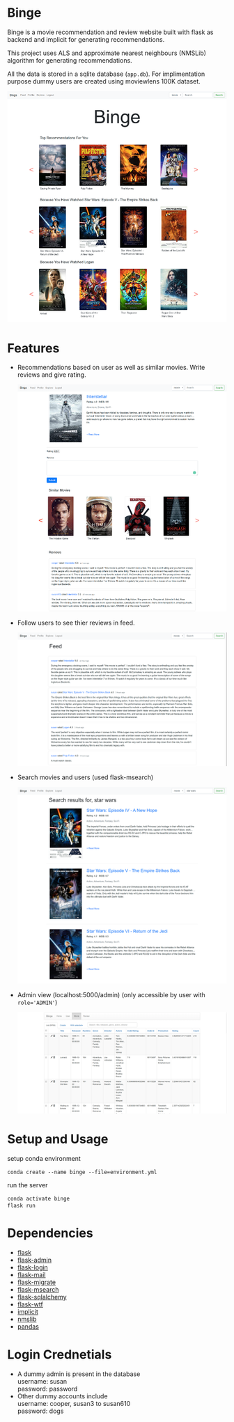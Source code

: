 # Binge
Binge is a movie recommendation and review website built with flask as backend and implicit for generating recommendations.

This project uses ALS and approximate nearest neighbours (NMSLib) algorithm for generating recommendations.

All the data is stored in a sqlite database (`app.db`). For implimentation purpose dummy users are created using moviewlens 100K dataset.

![home page](images/Home-Page.png)

# Features
- Recommendations based on user as well as similar movies. Write reviews and give rating.
  
  ![similar movies](images/movie.png)

- Follow users to see thier reviews in feed.
  
  ![feed](images/Feed.png)

- Search movies and users (used flask-msearch)
  
  ![search](images/Search.png)
  
- Admin view (localhost:5000/admin) (only accessible by user with `role='ADMIN'`)
  
  ![admin](images/admin.png)

# Setup and Usage
setup conda environment

```
conda create --name binge --file=environment.yml
```

run the server

```
conda activate binge 
flask run
```

# Dependencies
- [flask](https://github.com/pallets/flask)
- [flask-admin](https://github.com/flask-admin/flask-admin)
- [flask-login](https://github.com/maxcountryman/flask-login)
- [flask-mail](https://github.com/mattupstate/flask-mail)
- [flask-migrate](https://github.com/miguelgrinberg/Flask-Migrate)
- [flask-msearch](https://github.com/honmaple/flask-msearch)
- [flask-sqlalchemy](https://github.com/pallets/flask-sqlalchemy)
- [flask-wtf](https://github.com/lepture/flask-wtf)
- [implicit](https://github.com/benfred/implicit)
- [nmslib](https://github.com/nmslib/nmslib)
- [pandas](https://github.com/pandas-dev/pandas)

# Login Crednetials
- A dummy admin is present in the database\
  username: susan\
  password: password
- Other dummy accounts include\
  username: cooper, susan3 to susan610\
  password: dogs